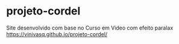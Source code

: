 # projeto-cordel
Site desenvolvido com base no Curso em Video com efeito paralax https://vinivasq.github.io/projeto-cordel/
